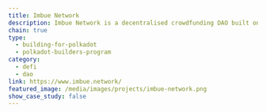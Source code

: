 ```yaml
---
title: Imbue Network
description: Imbue Network is a decentralised crowdfunding DAO built on top of the Polkadot blockchain platform. It is an idea incubator open to the entire world that allows anyone, from any walk of life and for any kind of endeavour, to submit and vote on ideas worth funding.
chain: true
type:
  - building-for-polkadot
  - polkadot-builders-program
category:
  - defi
  - dao
link: https://www.imbue.network/
featured_image: /media/images/projects/imbue-network.png
show_case_study: false
---
```

